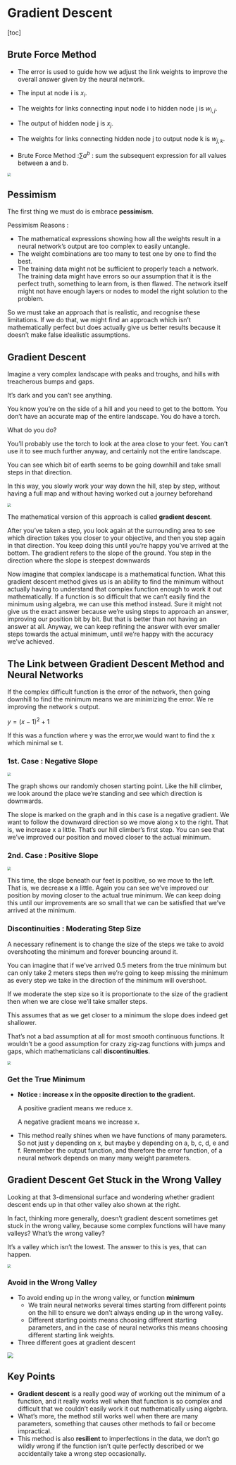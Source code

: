 # Gradient Descent



[toc]

## Brute Force Method

- The error is used to guide how we adjust the link weights to improve the overall answer given by the neural network.

- The input at node i is $x_i$.

- The weights for links connecting input node i to hidden node j is $w_{i,j}$.

- The output of hidden node j is $x_j$.

- The weights for links connecting hidden node j to output node k is $w_{j,k}$.

- Brute Force Method :$\sum{a^b}$ : sum the subsequent expression for all values between a and b.

  

<img src="Resources/45.jpg" style="zoom:50%;" />

## Pessimism

The first thing we must do is embrace **pessimism**. 

Pessimism Reasons :

- The mathematical expressions showing how all the weights result in a neural network’s output are too complex to easily untangle. 
- The weight combinations are too many to test one by one to find the best. 
- The training data might not be sufficient to properly teach a network. The training data might have errors so our assumption that it is the perfect truth, something to learn from, is then flawed. The network itself might not have enough layers or nodes to model the right solution to the problem. 

So we must take an approach that is realistic, and recognise these limitations. If we do that, we might find an approach which isn’t mathematically perfect but does actually give us better results because it doesn’t make false idealistic assumptions. 

## **Gradient Descent**

Imagine a very complex landscape with peaks and troughs, and hills with treacherous bumps and gaps. 

It’s dark and you can’t see anything. 

You know you’re on the side of a hill and you need to get to the bottom. You don’t have an accurate map of the entire landscape. You do have a torch. 

What do you do? 

You’ll probably use the torch to look at the area close to your feet. You can’t use it to see much further anyway, and certainly not the entire landscape. 

You can see which bit of earth seems to be going downhill and take small steps in that direction. 

In this way, you slowly work your way down the hill, step by step, without having a full map and without having worked out a journey beforehand

<img src="Resources/46.jpg" style="zoom:50%;" />

The mathematical version of this approach is called **gradient descent**.

After you’ve taken a step, you look again at the surrounding area to see which direction takes you closer to your objective, and then you step again in that direction. You keep doing this until you’re happy you’ve arrived at the bottom. The gradient refers to the slope of the ground. You step in the direction where the slope is steepest downwards 

Now imagine that complex landscape is a mathematical function. What this gradient descent method gives us is an ability to find the minimum without actually having to understand that complex function enough to work it out mathematically. If a function is so difficult that we can’t easily find the minimum using algebra, we can use this method instead. Sure it might not give us the exact answer because we’re using steps to approach an answer, improving our position bit by bit. But that is better than not having an answer at all. Anyway, we can keep refining the answer with ever smaller steps towards the actual minimum, until we’re happy with the accuracy we’ve achieved.

## The Link between Gradient Descent Method and Neural Networks

If the complex difficult function is the error of the network, then going downhill to find the minimum means we are minimizing the error. We re improving the network s output. 

$y = (x-1)^2+1$ 

If this was a function where y was the error,we would want to find the x which minimal se t.

### 1st. Case : Negative Slope



<img src="Resources/47.jpg" style="zoom:50%;" />

The graph shows our randomly chosen starting point. Like the hill climber, we look around the place we’re standing and see which direction is downwards. 

The slope is marked on the graph and in this case is a negative gradient. We want to follow the downward direction so we move along x to the right. That is, we increase x a little. That’s our hill climber’s first step. You can see that we’ve improved our position and moved closer to the actual minimum. 

### 2nd. Case : Positive Slope

<img src="Resources/48.jpg" style="zoom:50%;" />

This time, the slope beneath our feet is positive, so we move to the left. That is, we decrease **x** a little. Again you can see we’ve improved our position by moving closer to the actual true minimum. We can keep doing this until our improvements are so small that we can be satisfied that we’ve arrived at the minimum. 

### Discontinuities : Moderating Step Size

A necessary refinement is to change the size of the steps we take to avoid overshooting the minimum and forever bouncing around it. 

You can imagine that if we’ve arrived 0.5 meters from the true minimum but can only take 2 meters steps then we’re going to keep missing the minimum as every step we take in the direction of the minimum will overshoot. 

If we moderate the step size so it is proportionate to the size of the gradient then when we are close we’ll take smaller steps. 

This assumes that as we get closer to a minimum the slope does indeed get shallower. 

That’s not a bad assumption at all for most smooth continuous functions. It wouldn’t be a good assumption for crazy zig-zag functions with jumps and gaps, which mathematicians call **discontinuities**. 



<img src="Resources/49.jpg" style="zoom:50%;" />



### Get the True Minimum

- **Notice : increase x in the opposite direction to the gradient.**

  A positive gradient means we reduce x. 

  A negative gradient means we increase x.

- This method really shines when we have functions of many parameters. So not just y depending on x, but maybe y depending on a, b, c, d, e and f. Remember the output function, and therefore the error function, of a neural network depends on many many weight parameters. 

## Gradient Descent Get Stuck in the Wrong Valley

Looking at that 3-dimensional surface and wondering whether gradient descent ends up in that other valley also shown at the right. 

In fact, thinking more generally, doesn’t gradient descent sometimes get stuck in the wrong valley, because some complex functions will have many valleys? What’s the wrong valley?

It’s a valley which isn’t the lowest. The answer to this is yes, that can happen. 

<img src="Resources/50.jpg" style="zoom:50%;" />

### Avoid in the Wrong Valley

- To avoid ending up in the wrong valley, or function **minimum**
  - We train neural networks several times starting from different points on the hill to ensure we don’t always ending up in the wrong valley. 
  - Different starting points means choosing different starting parameters, and in the case of neural networks this means choosing different starting link weights. 
- Three different goes at gradient descent

<img src="Resources/51.jpg" style="zoom:80%;" />

## Key Points

- **Gradient descent** is a really good way of working out the minimum of a function, and it really works well when that function is so complex and difficult that we couldn’t easily work it out mathematically using algebra. 
- What’s more, the method still works well when there are many parameters, something that causes other methods to fail or become impractical. 
- This method is also **resilient** to imperfections in the data, we don’t go wildly wrong if the function isn’t quite perfectly described or we accidentally take a wrong step occasionally. 
